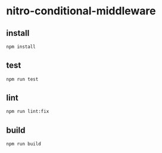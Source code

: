 # nitro-conditional-middleware

## install

```bash
npm install
```

## test

```bash
npm run test
```

## lint

```bash
npm run lint:fix
```

## build

```bash
npm run build
```

